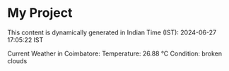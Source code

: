 # My Project

This content is dynamically generated in Indian Time (IST): 2024-06-27 17:05:22 IST


Current Weather in Coimbatore:
Temperature: 26.88 °C
Condition: broken clouds
